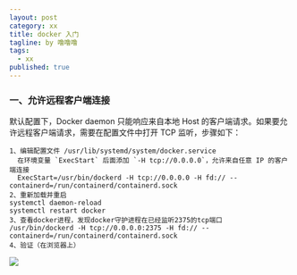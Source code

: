 ```yaml
---
layout: post
category: xx
title: docker 入门
tagline: by 噜噜噜
tags: 
  - xx
published: true
---
```




<!--more-->

### 一、允许远程客户端连接

默认配置下，Docker daemon 只能响应来自本地 Host 的客户端请求。如果要允许远程客户端请求，需要在配置文件中打开 TCP 监听，步骤如下：

```
1、编辑配置文件 /usr/lib/systemd/system/docker.service
  在环境变量 `ExecStart` 后面添加 `-H tcp://0.0.0.0`，允许来自任意 IP 的客户端连接
  ExecStart=/usr/bin/dockerd -H tcp://0.0.0.0 -H fd:// --containerd=/run/containerd/containerd.sock
2、重新加载并重启
systemctl daemon-reload
systemctl restart docker
3、查看docker进程，发现docker守护进程在已经监听2375的tcp端口
/usr/bin/dockerd -H tcp://0.0.0.0:2375 -H fd:// --containerd=/run/containerd/containerd.sock
4、验证（在浏览器上）
```

![](https://i.loli.net/2020/10/29/PtTBIWOF2pUi4MQ.png)

